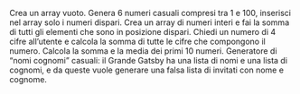 Crea un array vuoto. Genera 6 numeri casuali compresi tra 1 e 100, inserisci nel array solo i numeri dispari.
Crea un array di numeri interi e fai la somma di tutti gli elementi che sono in posizione dispari.
Chiedi un numero di 4 cifre all’utente e calcola la somma di tutte le cifre che compongono il numero.
Calcola la somma e la media dei primi 10 numeri.
Generatore di “nomi cognomi” casuali: il Grande Gatsby ha una lista di nomi e una lista di cognomi, e da queste vuole generare una falsa lista di invitati con nome e cognome.